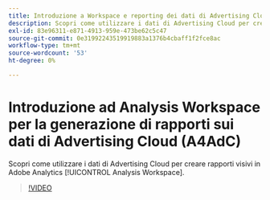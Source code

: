 ```yaml
---
title: Introduzione a Workspace e reporting dei dati di Advertising Cloud
description: Scopri come utilizzare i dati di Advertising Cloud per creare rapporti visivi in Adobe Analytics Analysis Workspace.
exl-id: 83e96311-e871-4913-959e-473be62c5c47
source-git-commit: 0e31992243519919883a1376b4cbaff1f2fce8ac
workflow-type: tm+mt
source-wordcount: '53'
ht-degree: 0%

---
```


# Introduzione ad Analysis Workspace per la generazione di rapporti sui dati di Advertising Cloud (A4AdC)

Scopri come utilizzare i dati di Advertising Cloud per creare rapporti visivi in Adobe Analytics [!UICONTROL Analysis Workspace].

>[!VIDEO](https://video.tv.adobe.com/v/33492)
